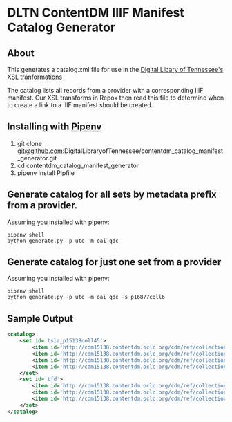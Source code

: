 # DLTN ContentDM IIIF Manifest Catalog Generator

## About

This generates a catalog.xml file for use in the [Digital Libary of Tennessee's XSL tranformations](https://github.com/DigitalLibraryofTennessee/DLTN_XSLT)

The catalog lists all records from a provider with a corresponding IIIF manifest. Our XSL transforms in Repox then read this file to determine when to create a link to a IIIF manifest should be created.

## Installing with [Pipenv](https://pipenv.readthedocs.io/en/latest/)

1. git clone git@github.com:DigitalLibraryofTennessee/contentdm_catalog_manifest_generator.git
2. cd contentdm_catalog_manifest_generator
3. pipenv install Pipfile

## Generate catalog for all sets by metadata prefix from a provider.

Assuming you installed with pipenv:

```
pipenv shell
python generate.py -p utc -m oai_qdc
```

## Generate catalog for just one set from a provider

Assuming you installed with pipenv:

```
pipenv shell
python generate.py -p utc -m oai_qdc -s p16877coll6
```


## Sample Output

```xml
<catalog>
	<set id='tsla_p15138coll45'>
		<item id='http://cdm15138.contentdm.oclc.org/cdm/ref/collection/p15138coll45/id/67'/>
		<item id='http://cdm15138.contentdm.oclc.org/cdm/ref/collection/p15138coll45/id/66'/>
		<item id='http://cdm15138.contentdm.oclc.org/cdm/ref/collection/p15138coll45/id/78'/>
		<item id='http://cdm15138.contentdm.oclc.org/cdm/ref/collection/p15138coll45/id/79'/>
	</set>
	<set id='tfd'>
		<item id='http://cdm15138.contentdm.oclc.org/cdm/ref/collection/tfd/id/25'/>
		<item id='http://cdm15138.contentdm.oclc.org/cdm/ref/collection/tfd/id/22'/>
		<item id='http://cdm15138.contentdm.oclc.org/cdm/ref/collection/tfd/id/24'/>
	</set>
</catalog>
```